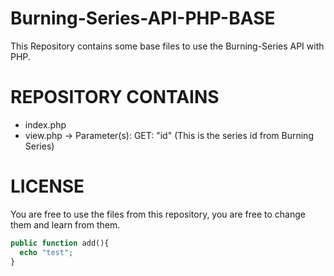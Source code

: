 Burning-Series-API-PHP-BASE
===========================
This Repository contains some base files to use the Burning-Series API with PHP.


REPOSITORY CONTAINS
===================

  - index.php
  - view.php
        -> Parameter(s):
            GET: "id" (This is the series id from Burning Series)
            

LICENSE
=======
You are free to use the files from this repository, you are free to change them and learn from them.


```PHP
public function add(){
  echo "test";
}
```
